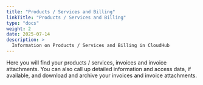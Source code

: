 ```yaml
---
title: "Products / Services and Billing"
linkTitle: "Products / Services and Billing"
type: "docs"
weight: 2
date: 2025-07-14
description: >
  Information on Products / Services and Billing in CloudHub
---
```


Here you will find your products / services, invoices and invoice attachments. You can also call up detailed information and access data, if available, and download and archive your invoices and invoice attachments.
